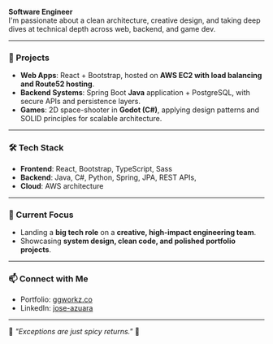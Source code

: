 **Software Engineer**  
I'm passionate about a clean architecture, creative design, and taking deep dives at technical depth across web, backend, and game dev.  

---

### 🧩 Projects
- **Web Apps**: React + Bootstrap, hosted on **AWS EC2 with load balancing and Route52 hosting**.  
- **Backend Systems**: Spring Boot **Java** application + PostgreSQL, with secure APIs and persistence layers.  
- **Games**: 2D space-shooter in **Godot (C#)**, applying design patterns and SOLID principles for scalable architecture.  

---

### 🛠️ Tech Stack
- **Frontend**: React, Bootstrap, TypeScript, Sass  
- **Backend**: Java, C#, Python, Spring, JPA, REST APIs,
- **Cloud**: AWS architecture

---

### 🎯 Current Focus
- Landing a **big tech role** on a **creative, high-impact engineering team**.  
- Showcasing **system design, clean code, and polished portfolio projects**.  

---

### 📫 Connect with Me
- Portfolio: [ggworkz.co](https://ggworkz.co)  
- LinkedIn: [jose-azuara](https://linkedin.com/in/jose-azuara/)  

---

🎉 *"Exceptions are just spicy returns."* 🎉

